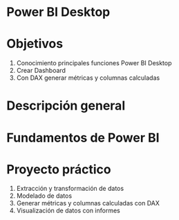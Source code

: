 # Power BI Desktop 

# Objetivos

1. Conocimiento principales funciones Power BI Desktop
2. Crear Dashboard
3. Con DAX generar métricas y columnas calculadas


# Descripción general 

# Fundamentos de Power BI

# Proyecto práctico

  1. Extracción y transformación de datos    
  2. Modelado de datos    
  3. Generar métricas y columnas calculadas con DAX    
  4. Visualización de datos con informes     
